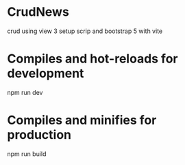 # CrudNews
 crud using view 3 setup scrip and bootstrap 5 with vite
# Compiles and hot-reloads for development
 npm run dev
# Compiles and minifies for production
 npm run build
